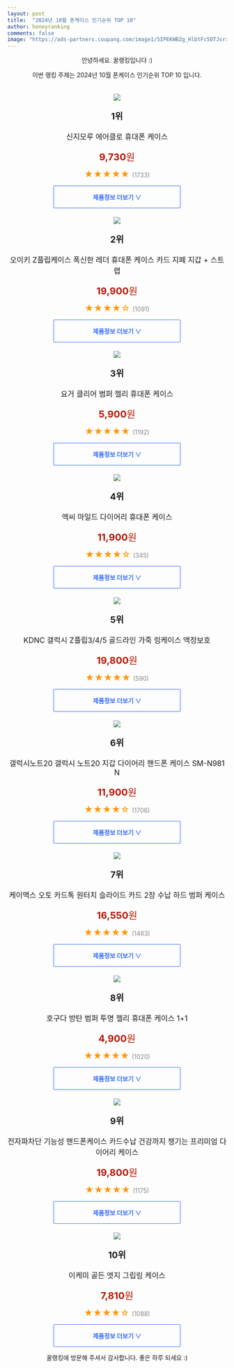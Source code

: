 ```yaml
---
layout: post
title:  "2024년 10월 폰케이스 인기순위 TOP 10"
author: honeyranking
comments: false
image: "https://ads-partners.coupang.com/image1/5IPEKWBZg_HlbtFc5OTJsrry_uhPRQoM_ENBQmuIuNht6QVNJ62dNBAwhmAZWb745GZgtoDwdiIPMtnpl7AiykKIU6p90PGcPJIotKeXnAAQE8IMl67csuK_BI9pXGiKqgnMX2BbMcSEHOwE1zvw8XAzsN8oAtFRRIwgsll-g44ji3FMxckgVYOW8_aUfoH_zEeU5b0dfUDDaiTwBUAJb8oReZ17KEJthkSRFEQDDwiu_kCd30loupN_AKVWIii_C5fPUntVf1LJmA0IoQQxJkY-ko9XyhdDxLwUeg=="
---
```

<p style="text-align: center;">안녕하세요. 꿀랭킹입니다 :)</p>
<p style="text-align: center;">이번 랭킹 주제는 2024년 10월 폰케이스 인기순위 TOP 10 입니다.</p><center><img src="https://ads-partners.coupang.com/image1/5IPEKWBZg_HlbtFc5OTJsrry_uhPRQoM_ENBQmuIuNht6QVNJ62dNBAwhmAZWb745GZgtoDwdiIPMtnpl7AiykKIU6p90PGcPJIotKeXnAAQE8IMl67csuK_BI9pXGiKqgnMX2BbMcSEHOwE1zvw8XAzsN8oAtFRRIwgsll-g44ji3FMxckgVYOW8_aUfoH_zEeU5b0dfUDDaiTwBUAJb8oReZ17KEJthkSRFEQDDwiu_kCd30loupN_AKVWIii_C5fPUntVf1LJmA0IoQQxJkY-ko9XyhdDxLwUeg==" style="margin-top:20px" /></center><p style="text-align: center; font-size: 20px"><b>1위</b></p><p style="text-align: center; font-size: 17px">신지모루 에어클로 휴대폰 케이스</p><p style="text-align: center;"><span style="color: #b61800; font-size: 22px;"><b>9,730</b>원</span></p><p style="text-align: center;"><span style="color: #ff9600; font-size: 20px;">★★★★★ </span><span style="color: #878787;">(1733)</span></p><center><a href="https://link.coupang.com/re/AFFSDP?lptag=AF3899140&subid=honeyrank&pageKey=44918501&itemId=11097477488&vendorItemId=78485779147&traceid=V0-153-e1a61d788933dad7&requestid=20241014130000518118448852&token=31850C%7CGM"><div style="font-size: 14px; display: inline-block; padding: 15px 90px; color: #346aff; border-radius: 2px; border: 1px solid #346aff; cursor: pointer;"><b>제품정보 더보기 &or;</b></div></a></center><center><img src="https://ads-partners.coupang.com/image1/RqgjMEOkwmBVhL3WRsVUhM7xrbhxT9-a0mWerzeR-dYj4r9HiL1rSTeDYh843-BwuQ61JdDM3w9VY8u-D_e77H0CQMdP79ynjiKGnyNhCdgXaBXcakftALqnTLP2SmgtMIIKivedkLkE7o43J4D5Roj4-rL2eKwj-sAXsYcnxaA979XEtYq9oLPZ1rV6rd8SoHruUyp16tSg1EvyefxU6yR6I_cUqC-XrW5DmVb3N7eGjIIjnCZVkqPg_bviYJ4MkFqMB-texXi5amDUy6Cri-f4oHWn8p26eMd5yar6zo2vGnydras8oOT2JQ==" style="margin-top:20px" /></center><p style="text-align: center; font-size: 20px"><b>2위</b></p><p style="text-align: center; font-size: 17px">오이키 Z플립케이스 폭신한 레더 휴대폰 케이스 카드 지폐 지갑  + 스트랩</p><p style="text-align: center;"><span style="color: #b61800; font-size: 22px;"><b>19,900</b>원</span></p><p style="text-align: center;"><span style="color: #ff9600; font-size: 20px;">★★★★☆ </span><span style="color: #878787;">(1091)</span></p><center><a href="https://link.coupang.com/re/AFFSDP?lptag=AF3899140&subid=honeyrank&pageKey=7737736758&itemId=20809638476&vendorItemId=87878663305&traceid=V0-153-0899168dc3e078b1&requestid=20241014130000518118448852&token=31850C%7CGM"><div style="font-size: 14px; display: inline-block; padding: 15px 90px; color: #346aff; border-radius: 2px; border: 1px solid #346aff; cursor: pointer;"><b>제품정보 더보기 &or;</b></div></a></center><center><img src="https://ads-partners.coupang.com/image1/DgydNkywrGgvj7mYDgc6pxfIK5gZgOwG8fhJow-6n30Of8LN8ClFaKfjb6eqvX2VDsNJHRxxOCaWGoYnMFKLlUOAgvIvWZ9IQS7bZKjaYh_e_BmLW_mZmihSRkw3HzGJ723UmDG3V16C1GWwD3ouGEyjgW2KoqFQ7U8M5nx1v_rT0cfO_q01hyy50ZAWYbWQ8Nk6POIDM9pRqUxK3XdwMKnZYX3-4uJVlXp4JR3pCIt48Qly94s8y09wIMlBGZPNCcC6JCNpEHUufwhsVLKKb_YtGjuBl9TAjIM=" style="margin-top:20px" /></center><p style="text-align: center; font-size: 20px"><b>3위</b></p><p style="text-align: center; font-size: 17px">요거 클리어 범퍼 젤리 휴대폰 케이스</p><p style="text-align: center;"><span style="color: #b61800; font-size: 22px;"><b>5,900</b>원</span></p><p style="text-align: center;"><span style="color: #ff9600; font-size: 20px;">★★★★★ </span><span style="color: #878787;">(1192)</span></p><center><a href="https://link.coupang.com/re/AFFSDP?lptag=AF3899140&subid=honeyrank&pageKey=1750127231&itemId=7631427027&vendorItemId=74922939708&traceid=V0-153-b8565da88374b0a5&requestid=20241014130000518118448852&token=31850C%7CGM"><div style="font-size: 14px; display: inline-block; padding: 15px 90px; color: #346aff; border-radius: 2px; border: 1px solid #346aff; cursor: pointer;"><b>제품정보 더보기 &or;</b></div></a></center><center><img src="https://ads-partners.coupang.com/image1/sQwXBQOYHXCJbq3ssQQ0T00y7YQ_Rpul-EX8F4B08CxfmPbBt4BGPfcWP3Jg8xb6V4rp1XrKQPmn3TIv1j_FOLiqFbe5LgCL872ZRowc8f1db8H5pf3c9hOGqYqEhnd94hOa-xG7u41s0mOP6NLqIzzlqZeqf8l9BCMo-eOGIDtW93ZE71gre4XF8adiX9mEK8tZW5GMC2JjTsggr1kJGREfPkDuGNJdxKAzyDtIROGrKQZ0qicGrYLhvNRMB9EhzhxG157Owgu9T6_FZu-Opxs=" style="margin-top:20px" /></center><p style="text-align: center; font-size: 20px"><b>4위</b></p><p style="text-align: center; font-size: 17px">엑씨 마일드 다이어리 휴대폰 케이스</p><p style="text-align: center;"><span style="color: #b61800; font-size: 22px;"><b>11,900</b>원</span></p><p style="text-align: center;"><span style="color: #ff9600; font-size: 20px;">★★★★☆ </span><span style="color: #878787;">(345)</span></p><center><a href="https://link.coupang.com/re/AFFSDP?lptag=AF3899140&subid=honeyrank&pageKey=7266299520&itemId=19002563421&vendorItemId=86127501547&traceid=V0-153-a400750322949f93&requestid=20241014130000518118448852&token=31850C%7CGM"><div style="font-size: 14px; display: inline-block; padding: 15px 90px; color: #346aff; border-radius: 2px; border: 1px solid #346aff; cursor: pointer;"><b>제품정보 더보기 &or;</b></div></a></center><center><img src="https://ads-partners.coupang.com/image1/Qq0MY9TmFcQkRqROQk6KBLYpsaEEVRiUEHxmZMxNd-Va6bc2fW0_EyTrrxKxnoUJEJxXLGeZrZ8BFYDqryGPd8pD1VMFXHUDYzXsIgEv3sOLlNnA_B39mpGrvdgLHhlMOGUiyEcPjvxZWmQ9b7_F7-xshRYDJnT2pV4kyhanR-sM9QlxdAgbG2uCuQvoVPe9YAjj-1IHssEbvFSLbMm7GnghGzcUNAT58zBBbqF3yPGcMy3RE4VBPX18-EAV_KkIiq5H4fhIT6fs3sKqudnafvjh5PumOFGSjSuJkLzvuJc9MOkGhyL23HCd" style="margin-top:20px" /></center><p style="text-align: center; font-size: 20px"><b>5위</b></p><p style="text-align: center; font-size: 17px">KDNC 갤럭시 Z플립3/4/5 골드라인 가죽 링케이스 액정보호</p><p style="text-align: center;"><span style="color: #b61800; font-size: 22px;"><b>19,800</b>원</span></p><p style="text-align: center;"><span style="color: #ff9600; font-size: 20px;">★★★★★ </span><span style="color: #878787;">(590)</span></p><center><a href="https://link.coupang.com/re/AFFSDP?lptag=AF3899140&subid=honeyrank&pageKey=7610081532&itemId=20152834999&vendorItemId=87852790877&traceid=V0-153-4dcfbbaad758bb8b&requestid=20241014130000518118448852&token=31850C%7CGM"><div style="font-size: 14px; display: inline-block; padding: 15px 90px; color: #346aff; border-radius: 2px; border: 1px solid #346aff; cursor: pointer;"><b>제품정보 더보기 &or;</b></div></a></center><center><img src="https://ads-partners.coupang.com/image1/BwIsVWBgtRaf20DPB3Wk-G6hhCkW2RpMxgQYbvRAkW_w2k0t_jgPsv6fwNk_SQdX_--Hlsa-Ar8vMnPJwbXoQNEvGAtVTCsaOx_gwc_8q_jQYeHZsHKa5gdj02bec7cijNepta2zQcssZcNb9jSqvNtG_ma5HgqoAyZBV7D8yAXTTE4UvGqwsKVh39SGv4NczMMcBRvyo5bIYmcZGUdsub4O7nLX9CJkNdFJCx93mNmpwu8zqWw5awVs-Cxm3p83AucDwZXL8hBTabZTFZt2VDVTMjpdQwSBhtGRgaBgzOtDfmEfOwaw0dA=" style="margin-top:20px" /></center><p style="text-align: center; font-size: 20px"><b>6위</b></p><p style="text-align: center; font-size: 17px">갤럭시노트20 갤럭시 노트20 지갑 다이어리 핸드폰 케이스 SM-N981 N</p><p style="text-align: center;"><span style="color: #b61800; font-size: 22px;"><b>11,900</b>원</span></p><p style="text-align: center;"><span style="color: #ff9600; font-size: 20px;">★★★★☆ </span><span style="color: #878787;">(1706)</span></p><center><a href="https://link.coupang.com/re/AFFSDP?lptag=AF3899140&subid=honeyrank&pageKey=6353575219&itemId=13378826152&vendorItemId=80633717220&traceid=V0-153-faf167dfa3ababa8&requestid=20241014130000518118448852&token=31850C%7CGM"><div style="font-size: 14px; display: inline-block; padding: 15px 90px; color: #346aff; border-radius: 2px; border: 1px solid #346aff; cursor: pointer;"><b>제품정보 더보기 &or;</b></div></a></center><center><img src="https://ads-partners.coupang.com/image1/9P1r_N1p0uouW_Ux9NZJKPsF33X0rOq6uU1aghnngzvPvLrwmKRtwvN7OTm4hwiMP4qDyc42670sFCt9vw6EAlcPvNQyXvcglyCkmlPSfR-tEReGY6shLUcDD6_BTlEwQE8fokqO-4i95Mf3-Bah1R7zUR4zI92nvlrLMd6ccUbvu0K4RBU9-pGeJ-_sHGvMuDIIWH8_1-BOKJjkx1qdOWZTiYbqWua57SG7viGoiUY1nxvyKsLdMctdwxcmuzWgLiiAJR4amG6ncdMzbgnb-yI6QLBYhqIPP7uXWOEshaOynIeryh21RzeR" style="margin-top:20px" /></center><p style="text-align: center; font-size: 20px"><b>7위</b></p><p style="text-align: center; font-size: 17px">케이맥스 오토 카드톡 원터치 슬라이드 카드 2장 수납 하드 범퍼 케이스</p><p style="text-align: center;"><span style="color: #b61800; font-size: 22px;"><b>16,550</b>원</span></p><p style="text-align: center;"><span style="color: #ff9600; font-size: 20px;">★★★★★ </span><span style="color: #878787;">(1463)</span></p><center><a href="https://link.coupang.com/re/AFFSDP?lptag=AF3899140&subid=honeyrank&pageKey=6299232832&itemId=13016414862&vendorItemId=80279466759&traceid=V0-153-764d434f74c3b1c1&requestid=20241014130000518118448852&token=31850C%7CGM"><div style="font-size: 14px; display: inline-block; padding: 15px 90px; color: #346aff; border-radius: 2px; border: 1px solid #346aff; cursor: pointer;"><b>제품정보 더보기 &or;</b></div></a></center><center><img src="https://ads-partners.coupang.com/image1/qAPZBo1q2DHVfdHOqF7GgRrIU_Obmk_7t35v_fX12dQly1fj08BTyMmAg-elXP0p9zTpleuG6DnZJSfW1_fHsIhVvIbGcRTJsKm3fZ6a-TVIxD4TkFGoL0I4YerjVk2zJ7xUTxL-qHdhkzAvxIEz8YMChsx_55r797NpnnvqT17z01PAAHmTpIp4UdMkBbo98e_qUBtuMaZR66O0oKW3eNuiH6nP8Evn_nGdo25A1RPR1h0mYHB_0WRFNnQDE0I5hOgy-FFC8IrQcJEIdrZMNL-NxqTq7P81lSEIIlQrwAbOKXGrsmtrQ0o=" style="margin-top:20px" /></center><p style="text-align: center; font-size: 20px"><b>8위</b></p><p style="text-align: center; font-size: 17px">호구다 방탄 범퍼 투명 젤리 휴대폰 케이스 1+1</p><p style="text-align: center;"><span style="color: #b61800; font-size: 22px;"><b>4,900</b>원</span></p><p style="text-align: center;"><span style="color: #ff9600; font-size: 20px;">★★★★★ </span><span style="color: #878787;">(1020)</span></p><center><a href="https://link.coupang.com/re/AFFSDP?lptag=AF3899140&subid=honeyrank&pageKey=6072141662&itemId=20356210633&vendorItemId=83430319091&traceid=V0-153-0b8a1c913c8e2253&requestid=20241014130000518118448852&token=31850C%7CGM"><div style="font-size: 14px; display: inline-block; padding: 15px 90px; color: #346aff; border-radius: 2px; border: 1px solid #346aff; cursor: pointer;"><b>제품정보 더보기 &or;</b></div></a></center><center><img src="https://ads-partners.coupang.com/image1/deG7WWuMomiBMG8TdcVT7BfLSOPBZfYNjqRQcH3bbaNIRg-NCHGYfNMpZe2fjUz75HK_6DbBKMumaKfWr58GPcQfVBEZLC5AdZ_ziJp0rWUm4C3iYwyG4RYe2_bDYqPIima6BbMSc1EV3ATVu68ucukR1T3en5gs4S5TFSFpxu6ZGhnDl8aeZSKiQuGf77nvdCPM2zrpf47XodyiqN6RuMCnAwwRvA0KqU5DSNJy0z8LJJd8vLFL9ddAsWhU-LTy8vL0_QhVI6uZb-kCwN-iRvpf-STmxeJv9ZwAFH8UBxlRy3R98daZ-1o=" style="margin-top:20px" /></center><p style="text-align: center; font-size: 20px"><b>9위</b></p><p style="text-align: center; font-size: 17px">전자파차단 기능성 핸드폰케이스 카드수납 건강까지 챙기는 프리미엄 다이어리 케이스</p><p style="text-align: center;"><span style="color: #b61800; font-size: 22px;"><b>19,800</b>원</span></p><p style="text-align: center;"><span style="color: #ff9600; font-size: 20px;">★★★★★ </span><span style="color: #878787;">(1175)</span></p><center><a href="https://link.coupang.com/re/AFFSDP?lptag=AF3899140&subid=honeyrank&pageKey=6956477575&itemId=16919549856&vendorItemId=84097432501&traceid=V0-153-57d695f6fb1560da&requestid=20241014130000518118448852&token=31850C%7CGM"><div style="font-size: 14px; display: inline-block; padding: 15px 90px; color: #346aff; border-radius: 2px; border: 1px solid #346aff; cursor: pointer;"><b>제품정보 더보기 &or;</b></div></a></center><center><img src="https://ads-partners.coupang.com/image1/CR0W2YonXHcsicX1CXf3Q3k3v8KwgYIPDmj1r1aAYh835ccAg5jQILWMI3roe9ryMymyL9oOLGT_SI10WJYn1_MYN0NkJpw4cdfBOFuaVx54B-UBiNR7uGxXL9575-v27GjVqz6oT2qvygjlKipqUa52stem7LJDgqESJvz4snq1vMrBuyrM5qlCEn3UmQ-ICyL4lQE6h7BQea146XAeq3sQqgH_Z1JavgdS44-KItflYeLkYC7GJLjW_BpHHw1s_1anQwLMUNqIWVMJncTKizBJZtqqIEYcWZiX0NLzZIBwPWddUmO7OGU=" style="margin-top:20px" /></center><p style="text-align: center; font-size: 20px"><b>10위</b></p><p style="text-align: center; font-size: 17px">이케미 골든 엣지 그립링 케이스</p><p style="text-align: center;"><span style="color: #b61800; font-size: 22px;"><b>7,810</b>원</span></p><p style="text-align: center;"><span style="color: #ff9600; font-size: 20px;">★★★★☆ </span><span style="color: #878787;">(1088)</span></p><center><a href="https://link.coupang.com/re/AFFSDP?lptag=AF3899140&subid=honeyrank&pageKey=7295010998&itemId=15063715768&vendorItemId=82286054174&traceid=V0-153-f3346b9d20d74c9e&requestid=20241014130000518118448852&token=31850C%7CGM"><div style="font-size: 14px; display: inline-block; padding: 15px 90px; color: #346aff; border-radius: 2px; border: 1px solid #346aff; cursor: pointer;"><b>제품정보 더보기 &or;</b></div></a></center><p style="text-align: center;">꿀랭킹에 방문해 주셔서 감사합니다. 좋은 하루 되세요 :)</p>